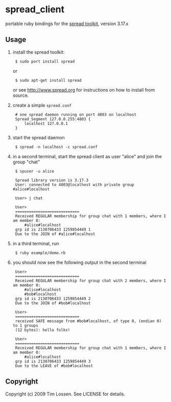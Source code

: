 # spread_client

portable ruby bindings for the [spread toolkit](http://www.spread.org), version 3.17.x

## Usage

1. install the spread toolkit:

        $ sudo port install spread
        
    or
    
        $ sudo apt-get install spread
        
    or see <http://www.spread.org> for instructions on how to install from source.

2. create a simple `spread.conf`

        # one spread daemon running on port 4803 on localhost
        Spread_Segment 127.0.0.255:4803 {
        	localhost 127.0.0.1
        }
	
3. start the spread daemon

        $ spread -n localhost -c spread.conf
	
4. in a second terminal, start the spread client as user "alice" and join the group "chat"

        $ spuser -u alice

        Spread library version is 3.17.3
        User: connected to 4803@localhost with private group #alice#localhost

        User> j chat

        User> 
        ============================
        Received REGULAR membership for group chat with 1 members, where I am member 0:
        	#alice#localhost
        grp id is 2130706433 1259854449 1
        Due to the JOIN of #alice#localhost
		
5. in a third terminal, run

        $ ruby example/demo.rb
	
6. you should now see the following output in the second terminal

        User> 
        ============================
        Received REGULAR membership for group chat with 2 members, where I am member 0:
        	#alice#localhost
        	#bob#localhost
        grp id is 2130706433 1259854449 2
        Due to the JOIN of #bob#localhost

        User> 
        ============================
        received SAFE message from #bob#localhost, of type 0, (endian 0) to 1 groups 
        (12 bytes): hello folks!
        
        User> 
        ============================        
        Received REGULAR membership for group chat with 1 members, where I am member 0:
        	#alice#localhost
        grp id is 2130706433 1259854449 3
        Due to the LEAVE of #bob#localhost


## Copyright

Copyright (c) 2009 Tim Lossen. See LICENSE for details.
